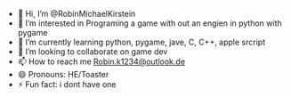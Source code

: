 - 👋 Hi, I’m @RobinMichaelKirstein
- 👀 I’m interested in Programing a game with out an engien in python with pygame
- 🌱 I’m currently learning python, pygame, jave, C, C++, apple srcript
- 💞️ I’m looking to collaborate on game dev
- 📫 How to reach me Robin.k1234@outlook.de
- 😄 Pronouns: HE/Toaster
- ⚡ Fun fact: i dont have one

<!---
RobinMichaelKirstein/RobinMichaelKirstein is a ✨ special ✨ repository because its `README.md` (this file) appears on your GitHub profile.
You can click the Preview link to take a look at your changes.
--->
